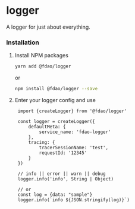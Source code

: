 # logger
A logger for just about everything.



### Installation

1. Install NPM packages
   ```sh
   yarn add @fdao/logger
   ```
   or

    ```sh
   npm install @fdao/logger --save
   ```

2. Enter your logger config and use

   ```JS
    import {createLogger} from '@fdao/logger'

    const logger = createLogger({
        defaultMeta: {
            service_name: 'fdao-logger'
        },
        tracing: {
            tracerSessionName: 'test',
            requestId: '12345'
        }
    })

    // info || error || warn || debug
    logger.info('info', String | Object)
    
    // or
    const log = {data: "sample"}
    logger.info(`info ${JSON.stringify(log)}`)

   ```
